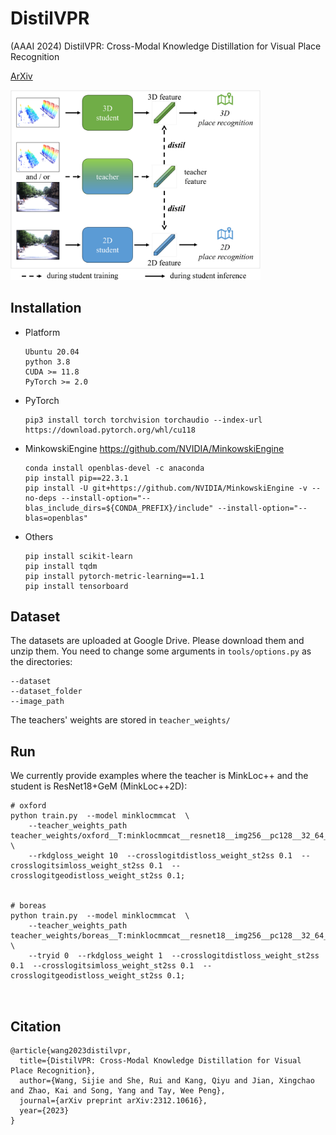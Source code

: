 # DistilVPR

(AAAI 2024) DistilVPR: Cross-Modal Knowledge Distillation for Visual Place Recognition

[ArXiv](https://arxiv.org/abs/2312.10616)

<img src="https://github.com/sijieaaa/DistilVPR/blob/main/teaser.png" width=400>


## Installation

- Platform

  ```
  Ubuntu 20.04
  python 3.8
  CUDA >= 11.8
  PyTorch >= 2.0
  ```

- PyTorch

  ```
  pip3 install torch torchvision torchaudio --index-url https://download.pytorch.org/whl/cu118
  ```

- MinkowskiEngine  https://github.com/NVIDIA/MinkowskiEngine 

  ```
  conda install openblas-devel -c anaconda
  pip install pip==22.3.1
  pip install -U git+https://github.com/NVIDIA/MinkowskiEngine -v --no-deps --install-option="--blas_include_dirs=${CONDA_PREFIX}/include" --install-option="--blas=openblas"
  ```

- Others

  ```
  pip install scikit-learn
  pip install tqdm
  pip install pytorch-metric-learning==1.1
  pip install tensorboard
  ```



## Dataset

The datasets are uploaded at Google Drive. Please download them and unzip them. You need to change some arguments in `tools/options.py` as the directories:

```
--dataset
--dataset_folder
--image_path
```

The teachers' weights are stored in `teacher_weights/`



## Run

We currently provide examples where the teacher is MinkLoc++ and the student is ResNet18+GeM (MinkLoc++2D):

```
# oxford
python train.py  --model minklocmmcat  \
    --teacher_weights_path teacher_weights/oxford__T:minklocmmcat__resnet18__img256__pc128__32_64_64__1_1_1__1__allstgF__b128__trainteacher/models/r1_best_ep57_97.24.pth  \
    --rkdgloss_weight 10  --crosslogitdistloss_weight_st2ss 0.1  --crosslogitsimloss_weight_st2ss 0.1  --crosslogitgeodistloss_weight_st2ss 0.1;


# boreas
python train.py  --model minklocmmcat  \
    --teacher_weights_path teacher_weights/boreas__T:minklocmmcat__resnet18__img256__pc128__32_64_64__1_1_1__1__allstgF__b128__trainteacher/models/r1_best_ep48_93.05.pth  \
    --tryid 0  --rkdgloss_weight 1  --crosslogitdistloss_weight_st2ss 0.1  --crosslogitsimloss_weight_st2ss 0.1  --crosslogitgeodistloss_weight_st2ss 0.1;



```



## Citation

```
@article{wang2023distilvpr,
  title={DistilVPR: Cross-Modal Knowledge Distillation for Visual Place Recognition},
  author={Wang, Sijie and She, Rui and Kang, Qiyu and Jian, Xingchao and Zhao, Kai and Song, Yang and Tay, Wee Peng},
  journal={arXiv preprint arXiv:2312.10616},
  year={2023}
}
```
